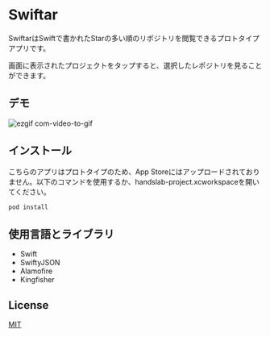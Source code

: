 # Swiftar

SwiftarはSwiftで書かれたStarの多い順のリポジトリを閲覧できるプロトタイプアプリです。

画面に表示されたプロジェクトをタップすると、選択したレポジトリを見ることができます。


## デモ

![ezgif com-video-to-gif](https://user-images.githubusercontent.com/54800510/95959437-6843cd80-0e3d-11eb-8731-f04ca4825ce7.gif)



## インストール

こちらのアプリはプロトタイプのため、App Storeにはアップロードされておりません。以下のコマンドを使用するか、handslab-project.xcworkspaceを開いてください。

```bash
pod install
```

## 使用言語とライブラリ

- Swift
- SwiftyJSON
- Alamofire
- Kingfisher



## License
[MIT](https://choosealicense.com/licenses/mit/)
